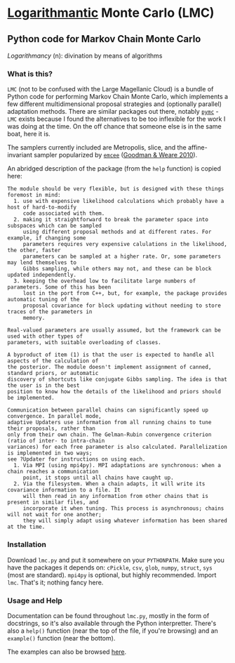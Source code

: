 # [Logarithmantic](https://en.wiktionary.org/wiki/logarithmancy) Monte Carlo (LMC)
## Python code for Markov Chain Monte Carlo

*Logarithmancy* (n): divination by means of algorithms

### What is this?

`LMC` (not to be confused with the Large Magellanic Cloud) is a bundle of Python code for performing Markov Chain Monte Carlo, which implements a few different multidimensional proposal strategies and (optionally parallel) adaptation methods. There are similar packages out there, notably [`pymc`](https://github.com/pymc-devs/pymc) - `LMC` exists because I found the alternatives to be too inflexible for the work I was doing at the time. On the off chance that someone else is in the same boat, here it is.

The samplers currently included are Metropolis, slice, and the affine-invariant sampler popularized by [`emcee`](http://dan.iel.fm/emcee) ([Goodman & Weare 2010](http://dx.doi.org/10.2140/camcos.2010.5.65)).

An abridged description of the package (from the `help` function) is copied here:

```
The module should be very flexible, but is designed with these things foremost in mind:
  1. use with expensive likelihood calculations which probably have a host of hard-to-modify
     code associated with them.
  2. making it straightforward to break the parameter space into subspaces which can be sampled
     using different proposal methods and at different rates. For example, if changing some
     parameters requires very expensive calulations in the likelihood, the other, faster
     parameters can be sampled at a higher rate. Or, some parameters may lend themselves to
     Gibbs sampling, while others may not, and these can be block updated independently.
  3. keeping the overhead low to facilitate large numbers of parameters. Some of this has been
     lost in the port from C++, but, for example, the package provides automatic tuning of the
     proposal covariance for block updating without needing to store traces of the parameters in
     memory.

Real-valued parameters are usually assumed, but the framework can be used with other types of 
parameters, with suitable overloading of classes.

A byproduct of item (1) is that the user is expected to handle all aspects of the calculation of 
the posterior. The module doesn't implement assignment of canned, standard priors, or automatic 
discovery of shortcuts like conjugate Gibbs sampling. The idea is that the user is in the best 
position to know how the details of the likelihood and priors should be implemented.

Communication between parallel chains can significantly speed up convergence. In parallel mode, 
adaptive Updaters use information from all running chains to tune their proposals, rather than 
only from their own chain. The Gelman-Rubin convergence criterion (ratio of inter- to intra-chain 
variances) for each free parameter is also calculated. Parallelization is implemented in two ways; 
see ?Updater for instructions on using each.
  1. Via MPI (using mpi4py). MPI adaptations are synchronous: when a chain reaches a communication
     point, it stops until all chains have caught up.
  2. Via the filesystem. When a chain adapts, it will write its covariance information to a file. It
     will then read in any information from other chains that is present in similar files, and
     incorporate it when tuning. This process is asynchronous; chains will not wait for one another; 
     they will simply adapt using whatever information has been shared at the time. 
```

### Installation

Download `lmc.py` and put it somewhere on your `PYTHONPATH`. Make sure you have the packages it depends on: `cPickle`, `csv`, `glob`, `numpy`, `struct`, `sys` (most are standard). `mpi4py` is optional, but highly recommended. Import `lmc`. That's it; nothing fancy here.

### Usage and Help

Documentation can be found throughout `lmc.py`, mostly in the form of docstrings, so it's also available through the Python interpretter. There's also a `help()` function (near the top of the file, if you're browsing) and an `example()` function (near the bottom).

The examples can also be browsed [here](examples/).
